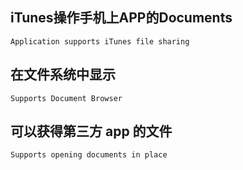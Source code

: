 
## iTunes操作手机上APP的Documents
```
Application supports iTunes file sharing
```
## 在文件系统中显示
```
Supports Document Browser
```
## 可以获得第三方 app 的文件
```
Supports opening documents in place
```

